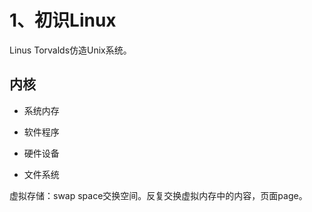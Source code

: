 # 1、初识Linux

Linus Torvalds仿造Unix系统。

## 内核

- 系统内存

- 软件程序

- 硬件设备

- 文件系统



虚拟存储：swap space交换空间。反复交换虚拟内存中的内容，页面page。